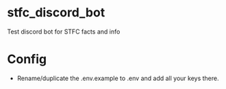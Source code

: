 # stfc_discord_bot
Test discord bot for STFC facts and info

# Config
- Rename/duplicate the .env.example to .env and add all your keys there.

